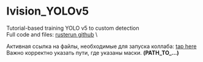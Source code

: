 # Ivision_YOLOv5
Tutorial-based training YOLO v5 to custom detection \
Full code and files: [rusterun github](https://github.com/rusterun/yoloverfive) \

Активная ссылка на файлы, необходимые для запуска коллаба: [tap here](https://drive.google.com/drive/folders/1JANB6DHRkvuKtlJhmrdnYx-t5vCWca0X?usp=sharing) \
Важно корректно указать пути, где указаны маски. **(PATH_TO_...)**

 
